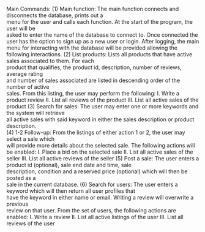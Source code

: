 Main Commands:
(1) Main	function:	The	main	function	connects	and	disconnects	the	database,	prints	out	a	
        menu	for	the	user	and	calls	each	function.	At	the	start	of	the	program,	the	user	will	be	
        asked	to	enter	the	name	of	the	database	to	connect	to.	Once	connected	the	user	has	
        the	option	to	sign	up	as	a	new	user	or	login.	After	logging,	the	main	menu	for	
        interacting	with	the	database	will	be	provided	allowing	the	following	interactions.
(2) List	products: Lists	all	products	that	have	active	sales	associated	to	them.	For	each	
        product	that	qualifies,	the	product	id,	description,	number	of	reviews,	average	rating	
        and	number	of	sales	associated	are	listed	in	descending	order	of	the	number	of	active	
        sales. From this	listing,	the	user	may	perform	the	following:
              I. Write	a	product	review
              II. List	all	reviews	of	the	product
              III. List	all	active	sales of	the	product
(3) Search	for	sales:	The	user	may	enter	one	or	more	keywords	and	the	system	will	retrieve	
        all	active	sales	with	said	keyword	in	either	the	sales	description	or	product	description.	
(4) 1-2	Follow-up:	From	the	listings	of	either	action	1	or	2,	the	user	may	select	a	sale	which	
        will	provide	more	details	about	the	selected	sale.	The	following	actions	will	be	enabled:
              I. Place	a bid	on	the	selected	sale
              II. List	all	active	sales	of	the	seller
              III. List	all	active	reviews	of	the	seller
(5) Post	a	sale:	The	user	enters	a	product	id	(optional),	sale	end	date	and	time,	sale	
        description,	condition	and	a	reserved	price (optional) which	will	then	be	posted	as	a	
        sale	in	the	current	database.
(6) Search	for	users:	The	user	enters	a	keyword	which	will	then	return	all	user	profiles	that	
        have	the	keyword	in	either	name	or	email. Writing a	review	will	overwrite	a	previous	
        review on	that	user. From	the	set	of	users,	the	following	actions	are	enabled:
              I. Write	a	review
              II. List	all	active	listings	of	the	user
              III. List	all	reviews	of	the	user
